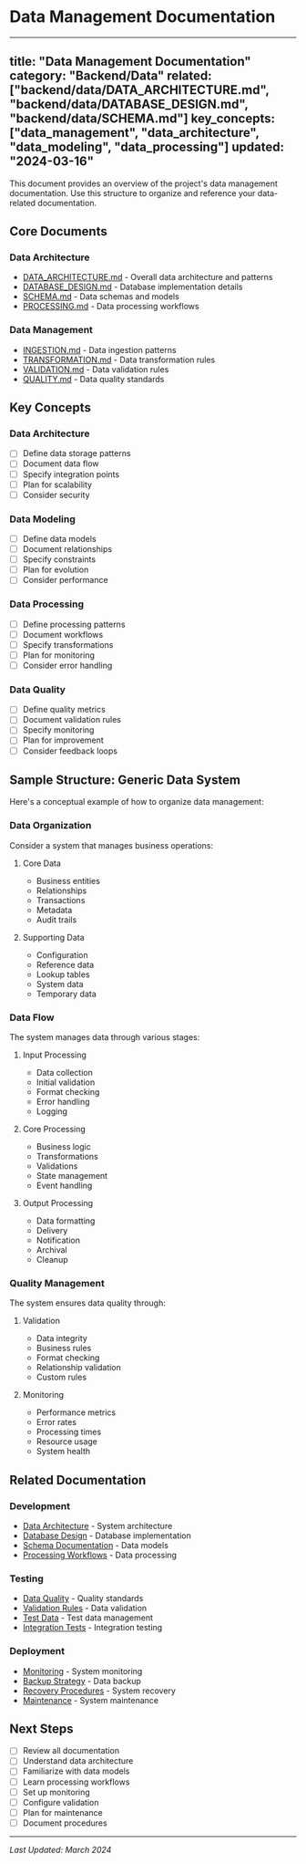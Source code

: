 # Data Management Documentation

---
title: "Data Management Documentation"
category: "Backend/Data"
related: ["backend/data/DATA_ARCHITECTURE.md", "backend/data/DATABASE_DESIGN.md", "backend/data/SCHEMA.md"]
key_concepts: ["data_management", "data_architecture", "data_modeling", "data_processing"]
updated: "2024-03-16"
---

This document provides an overview of the project's data management documentation. Use this structure to organize and reference your data-related documentation.

## Core Documents

### Data Architecture
- [DATA_ARCHITECTURE.md](DATA_ARCHITECTURE.md) - Overall data architecture and patterns
- [DATABASE_DESIGN.md](DATABASE_DESIGN.md) - Database implementation details
- [SCHEMA.md](SCHEMA.md) - Data schemas and models
- [PROCESSING.md](PROCESSING.md) - Data processing workflows

### Data Management
- [INGESTION.md](INGESTION.md) - Data ingestion patterns
- [TRANSFORMATION.md](TRANSFORMATION.md) - Data transformation rules
- [VALIDATION.md](VALIDATION.md) - Data validation rules
- [QUALITY.md](QUALITY.md) - Data quality standards

## Key Concepts

### Data Architecture
- [ ] Define data storage patterns
- [ ] Document data flow
- [ ] Specify integration points
- [ ] Plan for scalability
- [ ] Consider security

### Data Modeling
- [ ] Define data models
- [ ] Document relationships
- [ ] Specify constraints
- [ ] Plan for evolution
- [ ] Consider performance

### Data Processing
- [ ] Define processing patterns
- [ ] Document workflows
- [ ] Specify transformations
- [ ] Plan for monitoring
- [ ] Consider error handling

### Data Quality
- [ ] Define quality metrics
- [ ] Document validation rules
- [ ] Specify monitoring
- [ ] Plan for improvement
- [ ] Consider feedback loops

## Sample Structure: Generic Data System

Here's a conceptual example of how to organize data management:

### Data Organization
Consider a system that manages business operations:

1. Core Data
   - Business entities
   - Relationships
   - Transactions
   - Metadata
   - Audit trails

2. Supporting Data
   - Configuration
   - Reference data
   - Lookup tables
   - System data
   - Temporary data

### Data Flow
The system manages data through various stages:

1. Input Processing
   - Data collection
   - Initial validation
   - Format checking
   - Error handling
   - Logging

2. Core Processing
   - Business logic
   - Transformations
   - Validations
   - State management
   - Event handling

3. Output Processing
   - Data formatting
   - Delivery
   - Notification
   - Archival
   - Cleanup

### Quality Management
The system ensures data quality through:

1. Validation
   - Data integrity
   - Business rules
   - Format checking
   - Relationship validation
   - Custom rules

2. Monitoring
   - Performance metrics
   - Error rates
   - Processing times
   - Resource usage
   - System health

## Related Documentation

### Development
- [Data Architecture](DATA_ARCHITECTURE.md) - System architecture
- [Database Design](DATABASE_DESIGN.md) - Database implementation
- [Schema Documentation](SCHEMA.md) - Data models
- [Processing Workflows](PROCESSING.md) - Data processing

### Testing
- [Data Quality](QUALITY.md) - Quality standards
- [Validation Rules](VALIDATION.md) - Data validation
- [Test Data](../../testing/TEST_DATA.md) - Test data management
- [Integration Tests](../../testing/INTEGRATION.md) - Integration testing

### Deployment
- [Monitoring](../../deployment/MONITORING.md) - System monitoring
- [Backup Strategy](../../deployment/BACKUP.md) - Data backup
- [Recovery Procedures](../../deployment/RECOVERY.md) - System recovery
- [Maintenance](../../deployment/MAINTENANCE.md) - System maintenance

## Next Steps

- [ ] Review all documentation
- [ ] Understand data architecture
- [ ] Familiarize with data models
- [ ] Learn processing workflows
- [ ] Set up monitoring
- [ ] Configure validation
- [ ] Plan for maintenance
- [ ] Document procedures

---

*Last Updated: March 2024* 